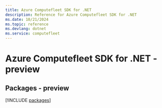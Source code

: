 ```yaml
---
title: Azure Computefleet SDK for .NET
description: Reference for Azure Computefleet SDK for .NET
ms.date: 10/21/2024
ms.topic: reference
ms.devlang: dotnet
ms.service: computefleet
---
```

# Azure Computefleet SDK for .NET - preview
## Packages - preview
[!INCLUDE [packages](computefleet-index.md)]